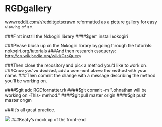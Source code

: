 RGDgallery
==========

www.reddit.com/r/redditgetsdrawn reformatted as a picture gallery for easy viewing of art.


###First install the Nokogiri library
####$gem install nokogiri

###Please brush up on the Nokogiri library by going through the tutorials: nokogiri.org/tutorials
###And then research cssquerys: http://en.wikipedia.org/wiki/CssQuery

###Then clone the repository and pick a method you'd like to work on.
###Once you've decided, add a comment above the method with your name.
###Then commit the change with a message describing the method you'll be working on.

####$git add RGDformatter.rb
####$git commit -m "Johnathan will be working on -This- method."
####$git pull master origin
####$git push master origin

###It's all great practice.

![](https://scontent-b-lga.xx.fbcdn.net/hphotos-prn2/v/t34/10009548_847387182152_877935134_n.jpg?oh=c4472ac4477af29ff9388ae8e9cc7aed&oe=53200FD3)
###Keaty's mock up of the front-end